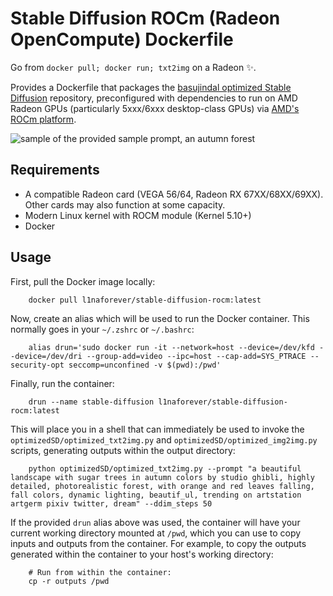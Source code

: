 Stable Diffusion ROCm (Radeon OpenCompute) Dockerfile
==
Go from `docker pull; docker run; txt2img` on a Radeon ✨.

Provides a Dockerfile that packages the [basujindal optimized Stable Diffusion](https://github.com/basujindal/stable-diffusion) repository, preconfigured with dependencies to run on AMD Radeon GPUs (particularly 5xxx/6xxx desktop-class GPUs) via [AMD's ROCm platform](https://docs.amd.com/category/ROCm%E2%84%A2%20v5.x).

<img alt="sample of the provided sample prompt, an autumn forest" src="https://raw.githubusercontent.com/l1na-forever/stable-diffusion-rocm-docker/main/sample.png" />

Requirements
--
- A compatible Radeon card (VEGA 56/64, Radeon RX 67XX/68XX/69XX). Other cards may also function at some capacity.
- Modern Linux kernel with ROCM module (Kernel 5.10+)
- Docker

Usage
--

First, pull the Docker image locally:

```
    docker pull l1naforever/stable-diffusion-rocm:latest
```

Now, create an alias which will be used to run the Docker container. This normally goes in your `~/.zshrc` or `~/.bashrc`:

```
    alias drun='sudo docker run -it --network=host --device=/dev/kfd --device=/dev/dri --group-add=video --ipc=host --cap-add=SYS_PTRACE --security-opt seccomp=unconfined -v $(pwd):/pwd' ​
```

Finally, run the container: 

```
    drun --name stable-diffusion l1naforever/stable-diffusion-rocm:latest
```

This will place you in a shell that can immediately be used to invoke the `optimizedSD/optimized_txt2img.py` and `optimizedSD/optimized_img2img.py` scripts, generating outputs within the output directory: 

```
    python optimizedSD/optimized_txt2img.py --prompt "a beautiful landscape with sugar trees in autumn colors by studio ghibli, highly detailed, photorealistic forest, with orange and red leaves falling, fall colors, dynamic lighting, beautif_ul, trending on artstation artgerm pixiv twitter, dream" --ddim_steps 50 
```


If the provided `drun` alias above was used, the container will have your current working directory mounted at `/pwd`, which you can use to copy inputs and outputs from the container. For example, to copy the outputs generated within the container to your host's working directory:

```
    # Run from within the container:
    cp -r outputs /pwd
```

